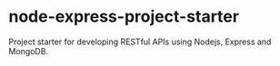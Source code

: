 # node-express-project-starter
Project starter for developing RESTful APIs using Nodejs, Express and MongoDB.
